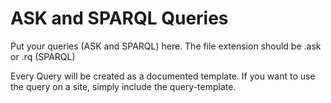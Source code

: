 ASK and SPARQL Queries
======================

Put your queries (ASK and SPARQL) here.
The file extension should be .ask or .rq (SPARQL)

Every Query will be created as a documented template. If you want to use the query on a site, simply include the query-template.